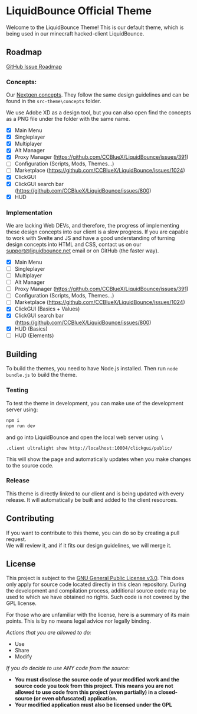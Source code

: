 # LiquidBounce Official Theme

Welcome to the LiquidBounce Theme!
This is our default theme, which is being used in our minecraft hacked-client LiquidBounce.

## Roadmap

[GitHub Issue Roadmap](https://github.com/CCBlueX/LiquidBounce/issues/1025)

### Concepts:

Our [Nextgen concepts](https://github.com/CCBlueX/LiquidBounce/tree/nextgen/src-theme/concepts). They follow the same
design guidelines and can be found in the `src-theme\concepts` folder.

We use Adobe XD as a design tool, but you can also open find the concepts as a PNG file under the folder with the same
name.

- [x] Main Menu
- [x] Singleplayer
- [x] Multiplayer
- [x] Alt Manager
- [x] Proxy Manager (https://github.com/CCBlueX/LiquidBounce/issues/391)
- [ ] Configuration (Scripts, Mods, Themes...)
- [ ] Marketplace (https://github.com/CCBlueX/LiquidBounce/issues/1024)
- [x] ClickGUI
- [x] ClickGUI search bar (https://github.com/CCBlueX/LiquidBounce/issues/800)
- [x] HUD

### Implementation

We are lacking Web DEVs, and therefore, the progress of implementing these design concepts into our client is a slow
progress.
If you are capable to work with Svelte and JS and have a good understanding of turning design concepts into HTML and
CSS, contact us on our support@liquidbounce.net email or on GitHub (the faster way).

- [x] Main Menu
- [ ] Singleplayer
- [ ] Multiplayer
- [ ] Alt Manager
- [ ] Proxy Manager (https://github.com/CCBlueX/LiquidBounce/issues/391)
- [ ] Configuration (Scripts, Mods, Themes...)
- [ ] Marketplace (https://github.com/CCBlueX/LiquidBounce/issues/1024)
- [x] ClickGUI (Basics + Values)
- [x] ClickGUI search bar (https://github.com/CCBlueX/LiquidBounce/issues/800)
- [x] HUD (Basics)
- [ ] HUD (Elements)

## Building

To build the themes, you need to have Node.js installed.
Then run `node bundle.js` to build the theme.

### Testing

To test the theme in development, you can make use of the development server using:

```bash
npm i
npm run dev
```

and go into LiquidBounce and open the local web server using: \

```
.client ultralight show http://localhost:10004/clickgui/public/
```

This will show the page and automatically updates when you make changes to the source code.

### Release

This theme is directly linked to our client and is being updated with every release.
It will automatically be built and added to the client resources.

## Contributing

If you want to contribute to this theme, you can do so by creating a pull request. \
We will review it, and if it fits our design guidelines, we will merge it.

## License

This project is subject to the [GNU General Public License v3.0](https://www.gnu.org/licenses/gpl-3.0.en.html). This
does only apply for source code located directly in this clean repository. During the development and compilation
process, additional source code may be used to which we have obtained no rights. Such code is not covered by the GPL
license.

For those who are unfamiliar with the license, here is a summary of its main points. This is by no means legal advice
nor legally binding.

*Actions that you are allowed to do:*

- Use
- Share
- Modify

*If you do decide to use ANY code from the source:*

- **You must disclose the source code of your modified work and the source code you took from this project. This means
  you are not allowed to use code from this project (even partially) in a closed-source (or even obfuscated)
  application.**
- **Your modified application must also be licensed under the GPL** 
